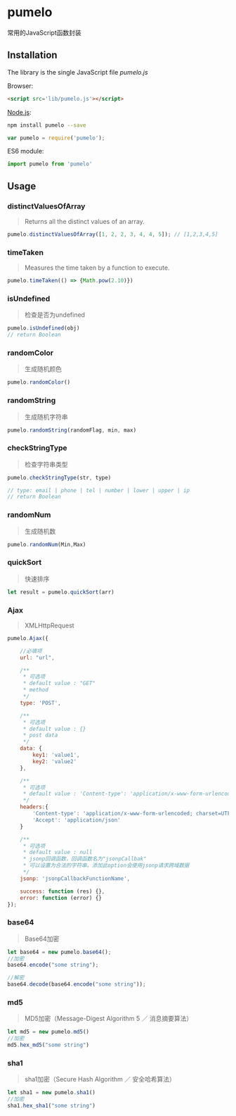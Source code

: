 # pumelo

常用的JavaScript函数封装

## Installation

The library is the single JavaScript file *pumelo.js*

Browser:

```html
<script src='lib/pumelo.js'></script>
```

[Node.js](http://nodejs.org):

```bash
npm install pumelo --save
```

```js
var pumelo = require('pumelo');
```

ES6 module:

```js
import pumelo from 'pumelo'
```

## Usage

### distinctValuesOfArray

>Returns all the distinct values of an array.

```js
pumelo.distinctValuesOfArray([1, 2, 2, 3, 4, 4, 5]); // [1,2,3,4,5]
```

### timeTaken

>Measures the time taken by a function to execute.

```js
pumelo.timeTaken(() => {Math.pow(2.10)})
```

### isUndefined

>检查是否为undefined

```javascript
pumelo.isUndefined(obj)
// return Boolean
```

### randomColor

>生成随机颜色

```javascript
pumelo.randomColor()
```

### randomString

>生成随机字符串

```javascript
pumelo.randomString(randomFlag, min, max)
```

### checkStringType

>检查字符串类型

```javascript
pumelo.checkStringType(str, type)

// type: email | phone | tel | number | lower | upper | ip
// return Boolean
```

### randomNum

>生成随机数

```javascript
pumelo.randomNum(Min,Max)
```

### quickSort

>快速排序

```javascript
let result = pumelo.quickSort(arr)
```

### Ajax

>XMLHttpRequest

```javascript
pumelo.Ajax({

    //必填项
    url: "url",

    /**
     * 可选项
     * default value : "GET"
     * method
     */
    type: 'POST',

    /**
     * 可选项
     * default value : {}
     * post data
     */
    data: {
        key1: 'value1',
        key2: 'value2'
    },

    /**
     * 可选项
     * default value : 'Content-type': 'application/x-www-form-urlencoded; charset=UTF-8'
     */
    headers:{
        'Content-type': 'application/x-www-form-urlencoded; charset=UTF-8',
        'Accept': 'application/json'
    }

    /**
     * 可选项
     * default value : null
     * jsonp回调函数，回调函数名为"jsonpCallbak"
     * 可以设置为合法的字符串。添加此option会使用jsonp请求跨域数据
     */
    jsonp: 'jsonpCallbackFunctionName',

    success: function (res) {},
    error: function (error) {}
});
```

### base64

>Base64加密

```javascript
let base64 = new pumelo.base64();
//加密
base64.encode("some string");

//解密
base64.decode(base64.encode("some string"));
```

### md5

>MD5加密（Message-Digest Algorithm 5 ／ 消息摘要算法）

```javascript
let md5 = new pumelo.md5()
//加密
md5.hex_md5("some string")
```

### sha1

>sha1加密（Secure Hash Algorithm ／ 安全哈希算法）

```javascript
let sha1 = new pumelo.sha1()
//加密
sha1.hex_sha1("some string")
```